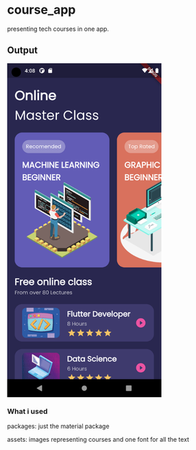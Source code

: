 # course_app

presenting tech courses in one app.

## Output

<img src="assets/images/course.png" alt="course_ui" align="center" width="360" height="780">

### What i used

packages: just the material package

assets: images representing courses and one font for all the text